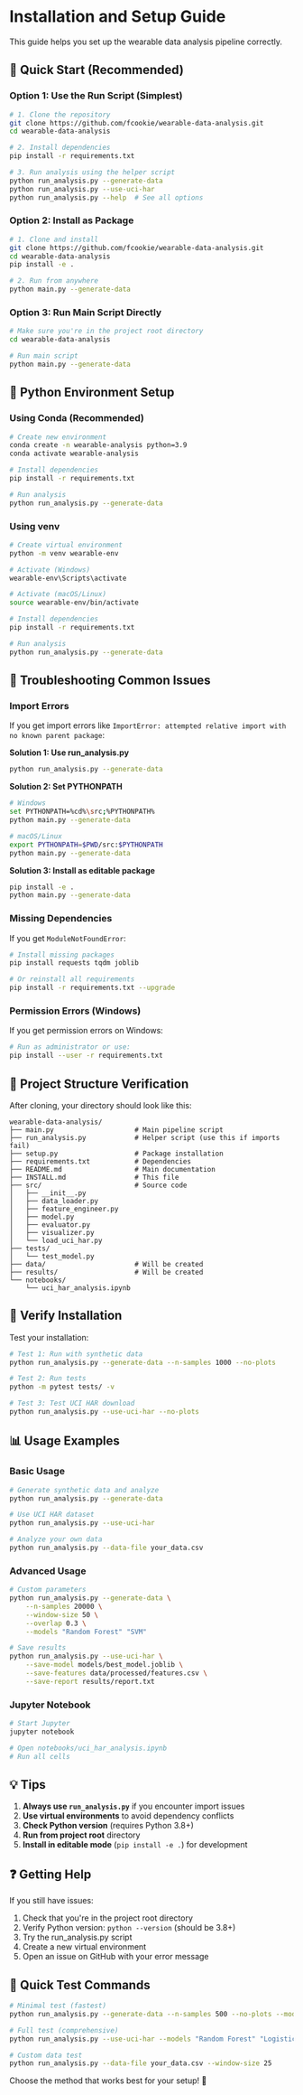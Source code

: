 # Installation and Setup Guide

This guide helps you set up the wearable data analysis pipeline correctly.

## 🚀 Quick Start (Recommended)

### Option 1: Use the Run Script (Simplest)

```bash
# 1. Clone the repository
git clone https://github.com/fcookie/wearable-data-analysis.git
cd wearable-data-analysis

# 2. Install dependencies
pip install -r requirements.txt

# 3. Run analysis using the helper script
python run_analysis.py --generate-data
python run_analysis.py --use-uci-har
python run_analysis.py --help  # See all options
```

### Option 2: Install as Package

```bash
# 1. Clone and install
git clone https://github.com/fcookie/wearable-data-analysis.git
cd wearable-data-analysis
pip install -e .

# 2. Run from anywhere
python main.py --generate-data
```

### Option 3: Run Main Script Directly

```bash
# Make sure you're in the project root directory
cd wearable-data-analysis

# Run main script
python main.py --generate-data
```

## 🐍 Python Environment Setup

### Using Conda (Recommended)

```bash
# Create new environment
conda create -n wearable-analysis python=3.9
conda activate wearable-analysis

# Install dependencies
pip install -r requirements.txt

# Run analysis
python run_analysis.py --generate-data
```

### Using venv

```bash
# Create virtual environment
python -m venv wearable-env

# Activate (Windows)
wearable-env\Scripts\activate

# Activate (macOS/Linux)
source wearable-env/bin/activate

# Install dependencies
pip install -r requirements.txt

# Run analysis
python run_analysis.py --generate-data
```

## 🔧 Troubleshooting Common Issues

### Import Errors

If you get import errors like `ImportError: attempted relative import with no known parent package`:

**Solution 1: Use run_analysis.py**
```bash
python run_analysis.py --generate-data
```

**Solution 2: Set PYTHONPATH**
```bash
# Windows
set PYTHONPATH=%cd%\src;%PYTHONPATH%
python main.py --generate-data

# macOS/Linux
export PYTHONPATH=$PWD/src:$PYTHONPATH
python main.py --generate-data
```

**Solution 3: Install as editable package**
```bash
pip install -e .
python main.py --generate-data
```

### Missing Dependencies

If you get `ModuleNotFoundError`:

```bash
# Install missing packages
pip install requests tqdm joblib

# Or reinstall all requirements
pip install -r requirements.txt --upgrade
```

### Permission Errors (Windows)

If you get permission errors on Windows:

```bash
# Run as administrator or use:
pip install --user -r requirements.txt
```

## 📁 Project Structure Verification

After cloning, your directory should look like this:

```
wearable-data-analysis/
├── main.py                    # Main pipeline script
├── run_analysis.py            # Helper script (use this if imports fail)
├── setup.py                   # Package installation
├── requirements.txt           # Dependencies
├── README.md                  # Main documentation
├── INSTALL.md                 # This file
├── src/                       # Source code
│   ├── __init__.py
│   ├── data_loader.py
│   ├── feature_engineer.py
│   ├── model.py
│   ├── evaluator.py
│   ├── visualizer.py
│   └── load_uci_har.py
├── tests/
│   └── test_model.py
├── data/                      # Will be created
├── results/                   # Will be created
└── notebooks/
    └── uci_har_analysis.ipynb
```

## 🧪 Verify Installation

Test your installation:

```bash
# Test 1: Run with synthetic data
python run_analysis.py --generate-data --n-samples 1000 --no-plots

# Test 2: Run tests
python -m pytest tests/ -v

# Test 3: Test UCI HAR download
python run_analysis.py --use-uci-har --no-plots
```

## 📊 Usage Examples

### Basic Usage

```bash
# Generate synthetic data and analyze
python run_analysis.py --generate-data

# Use UCI HAR dataset
python run_analysis.py --use-uci-har

# Analyze your own data
python run_analysis.py --data-file your_data.csv
```

### Advanced Usage

```bash
# Custom parameters
python run_analysis.py --generate-data \
    --n-samples 20000 \
    --window-size 50 \
    --overlap 0.3 \
    --models "Random Forest" "SVM"

# Save results
python run_analysis.py --use-uci-har \
    --save-model models/best_model.joblib \
    --save-features data/processed/features.csv \
    --save-report results/report.txt
```

### Jupyter Notebook

```bash
# Start Jupyter
jupyter notebook

# Open notebooks/uci_har_analysis.ipynb
# Run all cells
```

## 💡 Tips

1. **Always use `run_analysis.py`** if you encounter import issues
2. **Use virtual environments** to avoid dependency conflicts
3. **Check Python version** (requires Python 3.8+)
4. **Run from project root** directory
5. **Install in editable mode** (`pip install -e .`) for development

## ❓ Getting Help

If you still have issues:

1. Check that you're in the project root directory
2. Verify Python version: `python --version` (should be 3.8+)
3. Try the run_analysis.py script
4. Create a new virtual environment
5. Open an issue on GitHub with your error message

## 🎯 Quick Test Commands

```bash
# Minimal test (fastest)
python run_analysis.py --generate-data --n-samples 500 --no-plots --models "Random Forest"

# Full test (comprehensive)
python run_analysis.py --use-uci-har --models "Random Forest" "Logistic Regression"

# Custom data test
python run_analysis.py --data-file your_data.csv --window-size 25
```

Choose the method that works best for your setup! 🚀